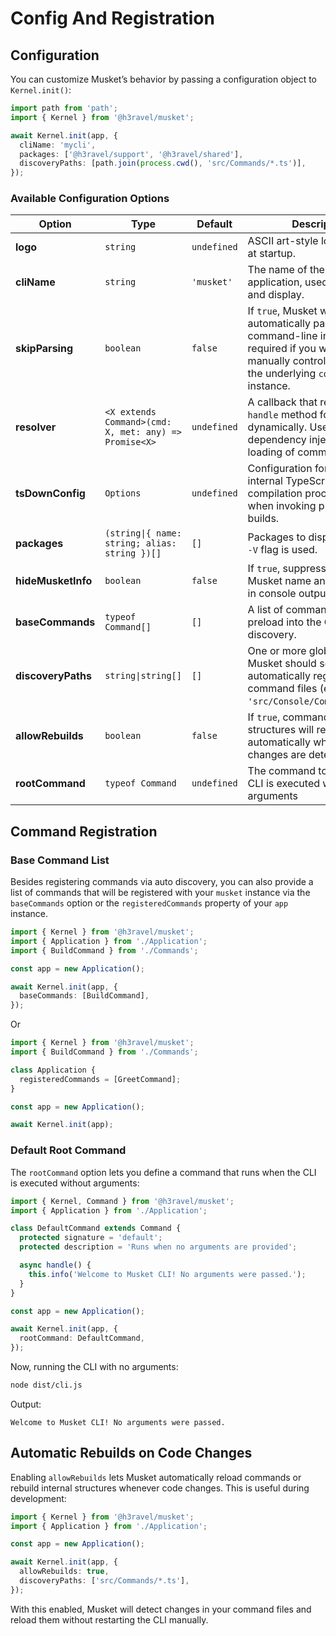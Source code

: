 # Config And Registration

## Configuration

You can customize Musket’s behavior by passing a configuration object to `Kernel.init()`:

```ts
import path from 'path';
import { Kernel } from '@h3ravel/musket';

await Kernel.init(app, {
  cliName: 'mycli',
  packages: ['@h3ravel/support', '@h3ravel/shared'],
  discoveryPaths: [path.join(process.cwd(), 'src/Commands/*.ts')],
});
```

### Available Configuration Options

| Option             | Type                                                  | Default     | Description                                                                                                                                                           |
| ------------------ | ----------------------------------------------------- | ----------- | --------------------------------------------------------------------------------------------------------------------------------------------------------------------- |
| **logo**           | `string`                                              | `undefined` | ASCII art-style logo to display at startup.                                                                                                                           |
| **cliName**        | `string`                                              | `'musket'`  | The name of the CLI application, used in help text and display.                                                                                                       |
| **skipParsing**    | `boolean`                                             | `false`     | If `true`, Musket will not automatically parse command-line input. This is required if you want to manually control or hook into the underlying `commander` instance. |
| **resolver**       | `<X extends Command>(cmd: X, met: any) => Promise<X>` | `undefined` | A callback that resolves the `handle` method for commands dynamically. Useful for dependency injection or lazy loading of commands.                                   |
| **tsDownConfig**   | `Options`                                             | `undefined` | Configuration for Musket’s internal TypeScript compilation process, used when invoking programmatic builds.                                                           |
| **packages**       | `(string\|{ name: string; alias: string })[]`         | `[]`        | Packages to display when the `-V` flag is used.                                                                                                                       |
| **hideMusketInfo** | `boolean`                                             | `false`     | If `true`, suppresses automatic Musket name and version info in console output.                                                                                       |
| **baseCommands**   | `typeof Command[]`                                    | `[]`        | A list of command classes to preload into the CLI without discovery.                                                                                                  |
| **discoveryPaths** | `string\|string[]`                                    | `[]`        | One or more glob paths where Musket should search and automatically register command files (e.g. `'src/Console/Commands/*.ts'`).                                      |
| **allowRebuilds**  | `boolean`                                             | `false`     | If `true`, commands and CLI structures will rebuild automatically when code changes are detected.                                                                     |
| **rootCommand**    | `typeof Command`                                      | `undefined` | The command to run when the CLI is executed without any arguments                                                                                                     |

## Command Registration

### Base Command List

Besides registering commands via auto discovery, you can also provide a list of commands that will be registered with your `musket` instance via the `baseCommands` option or the `registeredCommands` property of your `app` instance.

```ts
import { Kernel } from '@h3ravel/musket';
import { Application } from './Application';
import { BuildCommand } from './Commands';

const app = new Application();

await Kernel.init(app, {
  baseCommands: [BuildCommand],
});
```

Or

```ts
import { Kernel } from '@h3ravel/musket';
import { BuildCommand } from './Commands';

class Application {
  registeredCommands = [GreetCommand];
}

const app = new Application();

await Kernel.init(app);
```

### Default Root Command

The `rootCommand` option lets you define a command that runs when the CLI is executed without arguments:

```ts
import { Kernel, Command } from '@h3ravel/musket';
import { Application } from './Application';

class DefaultCommand extends Command {
  protected signature = 'default';
  protected description = 'Runs when no arguments are provided';

  async handle() {
    this.info('Welcome to Musket CLI! No arguments were passed.');
  }
}

const app = new Application();

await Kernel.init(app, {
  rootCommand: DefaultCommand,
});
```

Now, running the CLI with no arguments:

```sh
node dist/cli.js
```

Output:

```
Welcome to Musket CLI! No arguments were passed.
```

## Automatic Rebuilds on Code Changes

Enabling `allowRebuilds` lets Musket automatically reload commands or rebuild internal structures whenever code changes. This is useful during development:

```ts
import { Kernel } from '@h3ravel/musket';
import { Application } from './Application';

const app = new Application();

await Kernel.init(app, {
  allowRebuilds: true,
  discoveryPaths: ['src/Commands/*.ts'],
});
```

With this enabled, Musket will detect changes in your command files and reload them without restarting the CLI manually.
